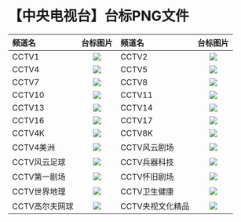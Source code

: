 # 【中央电视台】台标PNG文件
|频道名|台标图片|频道名|台标图片|
|:---|:---:|:---|:---:|
|CCTV1|<img src="https://raw.githubusercontent.com/wanglindl/TVlogo/main/img/CCTV1.png">|CCTV2|<img src="https://raw.githubusercontent.com/wanglindl/TVlogo/main/img/CCTV2.png">|CCTV3|<img src="https://raw.githubusercontent.com/wanglindl/TVlogo/main/img/CCTV3.png">|
|CCTV4|<img src="https://raw.githubusercontent.com/wanglindl/TVlogo/main/img/CCTV4.png">|CCTV5|<img src="https://raw.githubusercontent.com/wanglindl/TVlogo/main/img/CCTV5.png">|CCTV6|<img src="https://raw.githubusercontent.com/wanglindl/TVlogo/main/img/CCTV6.png">|
|CCTV7|<img src="https://raw.githubusercontent.com/wanglindl/TVlogo/main/img/CCTV7.png">|CCTV8|<img src="https://raw.githubusercontent.com/wanglindl/TVlogo/main/img/CCTV8.png">|CCTV9|<img src="https://raw.githubusercontent.com/wanglindl/TVlogo/main/img/CCTV9.png">|
|CCTV10|<img src="https://raw.githubusercontent.com/wanglindl/TVlogo/main/img/CCTV10.png">|CCTV11|<img src="https://raw.githubusercontent.com/wanglindl/TVlogo/main/img/CCTV11.png">|CCTV12|<img src="https://raw.githubusercontent.com/wanglindl/TVlogo/main/img/CCTV12.png">|
|CCTV13|<img src="https://raw.githubusercontent.com/wanglindl/TVlogo/main/img/CCTV13.png">|CCTV14|<img src="https://raw.githubusercontent.com/wanglindl/TVlogo/main/img/CCTV14.png">|CCTV15|<img src="https://raw.githubusercontent.com/wanglindl/TVlogo/main/img/CCTV15.png">|
|CCTV16|<img src="https://raw.githubusercontent.com/wanglindl/TVlogo/main/img/CCTV16.png">|CCTV17|<img src="https://raw.githubusercontent.com/wanglindl/TVlogo/main/img/CCTV17.png">|CCTV5+|<img src="https://raw.githubusercontent.com/wanglindl/TVlogo/main/img/CCTV5plus.png">|
|CCTV4K|<img src="https://raw.githubusercontent.com/wanglindl/TVlogo/main/img/CCTV4K.png">|CCTV8K|<img src="https://raw.githubusercontent.com/wanglindl/TVlogo/main/img/CCTV8K.png">|CCTV4欧洲|<img src="https://raw.githubusercontent.com/wanglindl/TVlogo/main/img/CCTV4oz.png">|
|CCTV4美洲|<img src="https://raw.githubusercontent.com/wanglindl/TVlogo/main/img/CCTV4mz.png">|CCTV风云剧场|<img src="https://raw.githubusercontent.com/wanglindl/TVlogo/main/img/CCTVfyjc.png">|CCTV风云音乐|<img src="https://raw.githubusercontent.com/wanglindl/TVlogo/main/img/CCTVfyyy.png">|
|CCTV风云足球|<img src="https://raw.githubusercontent.com/wanglindl/TVlogo/main/img/CCTVfyzq.png">|CCTV兵器科技|<img src="https://raw.githubusercontent.com/wanglindl/TVlogo/main/img/CCTVbqkj.png">|CCTV电视指南|<img src="https://raw.githubusercontent.com/wanglindl/TVlogo/main/img/CCTVdszn.png">|
|CCTV第一剧场|<img src="https://raw.githubusercontent.com/wanglindl/TVlogo/main/img/CCTVdyjc.png">|CCTV怀旧剧场|<img src="https://raw.githubusercontent.com/wanglindl/TVlogo/main/img/CCTVhjjc.png">|CCTV女性时尚|<img src="https://raw.githubusercontent.com/wanglindl/TVlogo/main/img/CCTVnxss.png">|
|CCTV世界地理|<img src="https://raw.githubusercontent.com/wanglindl/TVlogo/main/img/CCTVsjdl.png">|CCTV卫生健康|<img src="https://raw.githubusercontent.com/wanglindl/TVlogo/main/img/CCTVwsjk.png">|CCTV央视台球|<img src="https://raw.githubusercontent.com/wanglindl/TVlogo/main/img/CCTVystq.png">|
|CCTV高尔夫网球|<img src="https://raw.githubusercontent.com/wanglindl/TVlogo/main/img/CCTVgefwq.png">|CCTV央视文化精品|<img src="https://raw.githubusercontent.com/wanglindl/TVlogo/main/img/CCTVyswhjp.png">|
